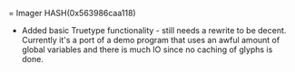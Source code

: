 = Imager HASH(0x563986caa118)

- Added basic Truetype functionality - still needs a rewrite  to be decent. Currently it's a port of a demo program that  uses an awful amount of global variables and there is much IO since  no caching of glyphs is done.